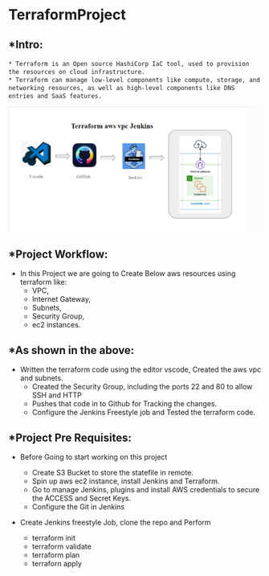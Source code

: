 # TerraformProject

*Intro:
-------
    
    * Terraform is an Open source HashiCorp IaC tool, used to provision the resources on cloud infrastructure.
    * Terraform can manage low-level components like compute, storage, and networking resources, as well as high-level components like DNS entries and SaaS features.

![Workflow Diagram](https://github.com/RamaKrushna92/TerraformProject/blob/main/Screenshot%202024-08-13%20114537.png)

*Project Workflow:
------------------

* In this Project we are going to Create Below aws resources using terraform like:
    * VPC, 
    * Internet Gateway, 
    * Subnets, 
    * Security Group, 
    * ec2 instances.

*As shown in the above:
-----------------------

* Written the terraform code using the editor vscode, Created the aws vpc and subnets.
	* Created the Security Group, including the ports 22 and 80 to allow SSH and HTTP
	* Pushes that code in to Github for Tracking the changes.
	* Configure the Jenkins Freestyle job and Tested the terraform code.

*Project Pre Requisites:
------------------------

* Before Going to start working on this project
    * Create S3 Bucket to store the statefile in remote.
    * Spin up aws ec2 instance, install Jenkins and Terraform.
    * Go to manage Jenkins, plugins and install AWS credentials to secure the ACCESS and Secret Keys.
    * Configure the Git in Jenkins

* Create Jenkins freestyle Job, clone the repo and Perform
    * terraform init
    * terraform validate
    * terraform plan
    * terraforn apply
